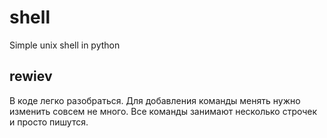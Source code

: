# shell
Simple unix shell in python

## rewiev
В коде легко разобраться. Для добавления команды менять нужно изменить совсем не много.
Все команды занимают несколько строчек и просто пишутся.
